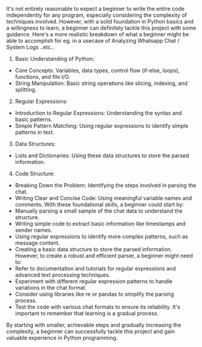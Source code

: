 
It's not entirely reasonable to expect a beginner to write the entire code independently for any program, especially considering the complexity of techniques involved. However, with a solid foundation in Python basics and a willingness to learn, a beginner can definitely tackle this project with some guidance.
Here's a more realistic breakdown of what a beginner might be able to accomplish for eg. in a usecase of Analyzing Whatsapp Chat / System Logs ..etc.. 
1. Basic Understanding of Python:
 * Core Concepts: Variables, data types, control flow (if-else, loops), functions, and file I/O.
 * String Manipulation: Basic string operations like slicing, indexing, and splitting.
2. Regular Expressions:
 * Introduction to Regular Expressions: Understanding the syntax and basic patterns.
 * Simple Pattern Matching: Using regular expressions to identify simple patterns in text.
3. Data Structures:
 * Lists and Dictionaries: Using these data structures to store the parsed information.
4. Code Structure:
 * Breaking Down the Problem: Identifying the steps involved in parsing the chat.
 * Writing Clear and Concise Code: Using meaningful variable names and comments.
With these foundational skills, a beginner could start by:
 * Manually parsing a small sample of the chat data to understand the structure.
 * Writing simple code to extract basic information like timestamps and sender names.
 * Using regular expressions to identify more complex patterns, such as message content.
 * Creating a basic data structure to store the parsed information.
However, to create a robust and efficient parser, a beginner might need to:
 * Refer to documentation and tutorials for regular expressions and advanced text processing techniques.
 * Experiment with different regular expression patterns to handle variations in the chat format.
 * Consider using libraries like re or pandas to simplify the parsing process.
 * Test the code with various chat formats to ensure its reliability.
It's important to remember that learning is a gradual process.

By starting with smaller, achievable steps and gradually increasing the complexity, a beginner can successfully tackle this project and gain valuable experience in Python programming.

